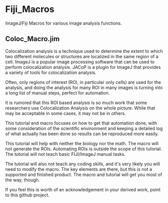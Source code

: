# Fiji_Macros
ImageJ/Fiji Macros for various image analysis functions. 
## Coloc_Macro.jim

Colocalization analysis is a technique used to determine the extent to which two different molecules or structures are localized in the same region of a cell. ImageJ is a popular image processing software that can be used to perform colocalization analysis. JACoP is a plugin for ImageJ that provides a variety of tools for colocalization analysis.

Often, only regions of interest (ROI, in particular only cells) are used for the analysis, and doing the analysis for many ROI in many images is turning into a long list of manual steps, perfect for automation.

It is rumored that this ROI based analysis is so much work that some researchers use Colocalization Analysis on the whole picture. While that may be acceptable in some cases, it may not be in others.

This tutorial and macro focuses on how to get that automation done, with some consideration of the scientific environment and keeping a detailed log of what actually has been done so results can be reproduced more easily. 

This tutorial will help with neither the biology nor the math. The macro will not generate the ROIs. Automating ROIs is outside the scope of this tutorial.  The tutorial will not teach basic FIJI/ImageJ manual tasks. 

The tutorial will also not teach any coding skills, and it's very likely you will need to modify the macro. The key elements are there, but this is not a supported and finished product. The macro and tutorial will get you most of the way, though.



If you feel this is worth of an acknowledgement in your derived work, point to this github project.
